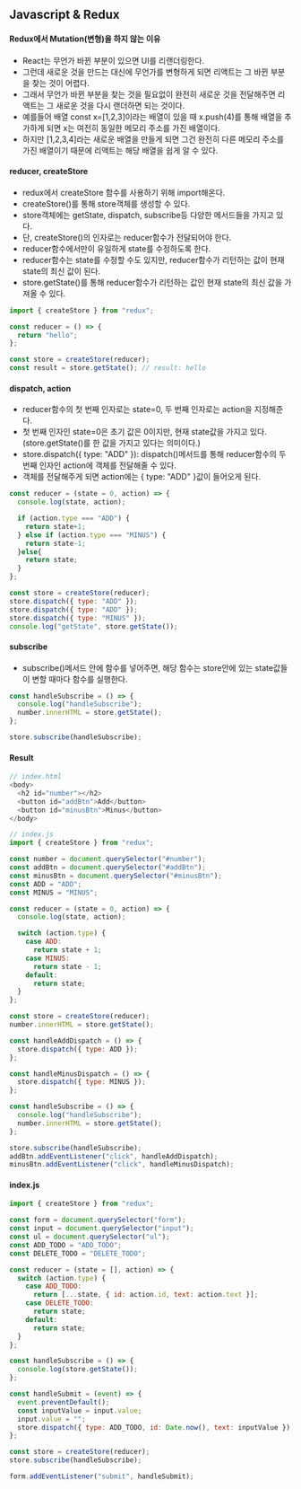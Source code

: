 ## Javascript & Redux

#### Redux에서 Mutation(변형)을 하지 않는 이유

- React는 무언가 바뀐 부분이 있으면 UI를 리랜더링한다.
- 그런데 새로운 것을 만드는 대신에 무언가를 변형하게 되면 리액트는 그 바뀐 부분을 찾는 것이 어렵다.
- 그래서 무언가 바뀐 부분을 찾는 것을 필요없이 완전히 새로운 것을 전달해주면 리액트는 그 새로운 것을 다시 랜더하면 되는 것이다.
- 예를들어 배열 const x=[1,2,3]이라는 배열이 있을 때 x.push(4)를 통해 배열을 추가하게 되면 x는 여전히 동일한 메모리 주소를 가진 배열이다.
- 하지만 [1,2,3,4]라는 새로운 배열을 만들게 되면 그건 완전히 다른 메모리 주소를 가진 배열이기 때문에 리액트는 해당 배열을 쉽게 알 수 있다.

#### reducer, createStore

- redux에서 createStore 함수를 사용하기 위해 import해온다.
- createStore()를 통해 store객체를 생성할 수 있다.
- store객체에는 getState, dispatch, subscribe등 다양한 메서드들을 가지고 있다.
- 단, createStore()의 인자로는 reducer함수가 전달되어야 한다.
- reducer함수에서만이 유일하게 state를 수정하도록 한다.
- reducer함수는 state를 수정할 수도 있지만, reducer함수가 리턴하는 값이 현재 state의 최신 값이 된다.
- store.getState()를 통해 reducer함수가 리턴하는 값인 현재 state의 최신 값을 가져올 수 있다.

```javascript
import { createStore } from "redux";

const reducer = () => {
  return "hello";
};

const store = createStore(reducer);
const result = store.getState(); // result: hello
```

#### dispatch, action

- reducer함수의 첫 번째 인자로는 state=0, 두 번째 인자로는 action을 지정해준다.
- 첫 번째 인자인 state=0은 초기 값은 0이지만, 현재 state값을 가지고 있다. (store.getState()를 한 값을 가지고 있다는 의미이다.)
- store.dispatch({ type: "ADD" }): dispatch()메서드를 통해 reducer함수의 두 번째 인자인 action에 객체를 전달해줄 수 있다.
- 객체를 전달해주게 되면 action에는 { type: "ADD" }값이 들어오게 된다.

```javascript
const reducer = (state = 0, action) => {
  console.log(state, action);

  if (action.type === "ADD") {
    return state+1;
  } else if (action.type === "MINUS") {
    return state-1;
  }else{
    return state;
  }
};

const store = createStore(reducer);
store.dispatch({ type: "ADD" });
store.dispatch({ type: "ADD" });
store.dispatch({ type: "MINUS" });
console.log("getState", store.getState());
```

#### subscribe

- subscribe()메서드 안에 함수를 넣어주면, 해당 함수는 store안에 있는 state값들이 변할 때마다 함수를 실행한다.

```javascript
const handleSubscribe = () => {
  console.log("handleSubscribe");
  number.innerHTML = store.getState();
};

store.subscribe(handleSubscribe);
```

#### Result

```javascript
// index.html
<body>
  <h2 id="number"></h2>
  <button id="addBtn">Add</button>
  <button id="minusBtn">Minus</button>
</body>

// index.js
import { createStore } from "redux";

const number = document.querySelector("#number");
const addBtn = document.querySelector("#addBtn");
const minusBtn = document.querySelector("#minusBtn");
const ADD = "ADD";
const MINUS = "MINUS";

const reducer = (state = 0, action) => {
  console.log(state, action);

  switch (action.type) {
    case ADD:
      return state + 1;
    case MINUS:
      return state - 1;
    default:
      return state;
  }
};

const store = createStore(reducer);
number.innerHTML = store.getState();

const handleAddDispatch = () => {
  store.dispatch({ type: ADD });
};

const handleMinusDispatch = () => {
  store.dispatch({ type: MINUS });
};

const handleSubscribe = () => {
  console.log("handleSubscribe");
  number.innerHTML = store.getState();
};

store.subscribe(handleSubscribe);
addBtn.addEventListener("click", handleAddDispatch);
minusBtn.addEventListener("click", handleMinusDispatch);
```

#### index.js

```javascript
import { createStore } from "redux";

const form = document.querySelector("form");
const input = document.querySelector("input");
const ul = document.querySelector("ul");
const ADD_TODO = "ADD_TODO";
const DELETE_TODO = "DELETE_TODO";

const reducer = (state = [], action) => {
  switch (action.type) {
    case ADD_TODO:
      return [...state, { id: action.id, text: action.text }];
    case DELETE_TODO:
      return state;
    default:
      return state;
  }
};

const handleSubscribe = () => {
  console.log(store.getState());
};

const handleSubmit = (event) => {
  event.preventDefault();
  const inputValue = input.value;
  input.value = "";
  store.dispatch({ type: ADD_TODO, id: Date.now(), text: inputValue });
};

const store = createStore(reducer);
store.subscribe(handleSubscribe);

form.addEventListener("submit", handleSubmit);
```
